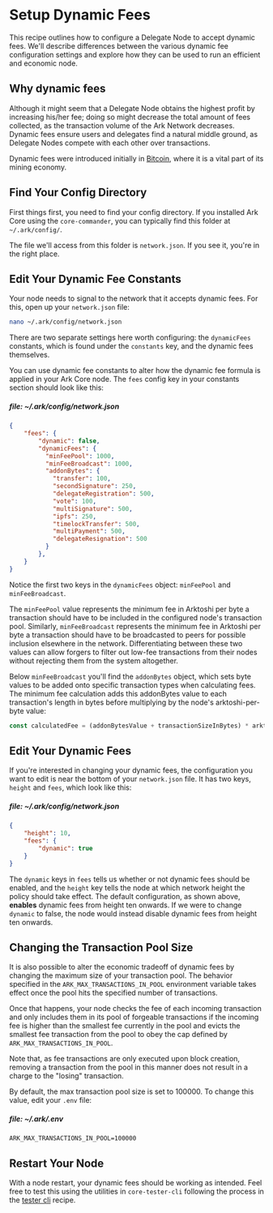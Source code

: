 # Setup Dynamic Fees

This recipe outlines how to configure a Delegate Node to accept dynamic fees. We'll describe differences between the various dynamic fee configuration settings and explore how they can be used to run an efficient and economic node.

## Why dynamic fees

Although it might seem that a Delegate Node obtains the highest profit by increasing his/her fee; doing so might decrease the total amount of fees collected, as the transaction volume of the Ark Network decreases. Dynamic fees ensure users and delegates find a natural middle ground, as Delegate Nodes compete with each other over transactions.

Dynamic fees were introduced initially in [Bitcoin](https://en.bitcoin.it/wiki/Miner_fees), where it is a vital part of its mining economy.

## Find Your Config Directory

First things first, you need to find your config directory. If you installed Ark Core using the `core-commander`, you can typically find this folder at `~/.ark/config/`.

The file we'll access from this folder is `network.json`. If you see it, you're in the right place.

## Edit Your Dynamic Fee Constants

Your node needs to signal to the network that it accepts dynamic fees. For this, open up your `network.json` file:

```bash
nano ~/.ark/config/network.json
```

There are two separate settings here worth configuring: the `dynamicFees` constants, which is found under the `constants` key, and the dynamic fees themselves.

You can use dynamic fee constants to alter how the dynamic fee formula is applied in your Ark Core node. The `fees` config key in your constants section should look like this:

##### file: ~/.ark/config/network.json

```json
{
    "fees": {
        "dynamic": false,
        "dynamicFees": {
          "minFeePool": 1000,
          "minFeeBroadcast": 1000,
          "addonBytes": {
            "transfer": 100,
            "secondSignature": 250,
            "delegateRegistration": 500,
            "vote": 100,
            "multiSignature": 500,
            "ipfs": 250,
            "timelockTransfer": 500,
            "multiPayment": 500,
            "delegateResignation": 500
          }
        },
    }
}
```

Notice the first two keys in the `dynamicFees` object: `minFeePool` and `minFeeBroadcast`.

The `minFeePool` value represents the minimum fee in Arktoshi per byte a transaction should have to be included in the configured node's transaction pool. Similarly, `minFeeBroadcast` represents the minimum fee in Arktoshi per byte a transaction should have to be broadcasted to peers for possible inclusion elsewhere in the network. Differentiating between these two values can allow forgers to filter out low-fee transactions from their nodes without rejecting them from the system altogether.

Below `minFeeBroadcast` you'll find the `addonBytes` object, which sets byte values to be added onto specific transaction types when calculating fees. The minimum fee calculation adds this addonBytes value to each transaction's length in bytes before multiplying by the node's arktoshi-per-byte value:

```js
const calculatedFee = (addonBytesValue + transactionSizeInBytes) * arktoshiPerByte
```

## Edit Your Dynamic Fees

If you're interested in changing your dynamic fees, the configuration you want to edit is near the bottom of your `network.json` file. It has two keys, `height` and `fees`, which look like this:

##### file: ~/.ark/config/network.json

```json
{
    "height": 10,
    "fees": {
        "dynamic": true
    }
}
```

The `dynamic` keys in `fees` tells us whether or not dynamic fees should be enabled, and the `height` key tells the node at which network height the policy should take effect. The default configuration, as shown above, **enables** dynamic fees from height ten onwards. If we were to change `dynamic` to false, the node would instead disable dynamic fees from height ten onwards.

## Changing the Transaction Pool Size

It is also possible to alter the economic tradeoff of dynamic fees by changing the maximum size of your transaction pool. The behavior specified in the `ARK_MAX_TRANSACTIONS_IN_POOL` environment variable takes effect once the pool hits the specified number of transactions.

Once that happens, your node checks the fee of each incoming transaction and only includes them in its pool of forgeable transactions if the incoming fee is higher than the smallest fee currently in the pool and evicts the smallest fee transaction from the pool to obey the cap defined by `ARK_MAX_TRANSACTIONS_IN_POOL`.

Note that, as fee transactions are only executed upon block creation, removing a transaction from the pool in this manner does not result in a charge to the "losing" transaction.

By default, the max transaction pool size is set to 100000. To change this value, edit your `.env` file:

##### file: ~/.ark/.env

```
ARK_MAX_TRANSACTIONS_IN_POOL=100000
```

## Restart Your Node

With a node restart, your dynamic fees should be working as intended. Feel free to test this using the utilities in `core-tester-cli` following the process in the [tester cli](https://docs.ark.io/cookbook/developer/tester-cli-transaction.html) recipe.

